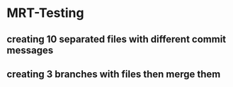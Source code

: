 # MRT-Testing

## creating 10 separated files with different commit messages

## creating 3 branches with files then merge them


